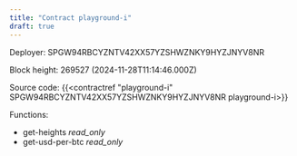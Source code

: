 ```yaml
---
title: "Contract playground-i"
draft: true
---
```

Deployer: SPGW94RBCYZNTV42XX57YZSHWZNKY9HYZJNYV8NR


 



Block height: 269527 (2024-11-28T11:14:46.000Z)

Source code: {{<contractref "playground-i" SPGW94RBCYZNTV42XX57YZSHWZNKY9HYZJNYV8NR playground-i>}}

Functions:

* get-heights _read_only_
* get-usd-per-btc _read_only_
